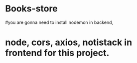 # Books-store

#you are gonna need to install nodemon in backend, 
# node, cors, axios, notistack in frontend for this project.
